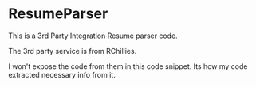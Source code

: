 # ResumeParser
This is a 3rd Party Integration Resume parser code.


The 3rd party service is from RChillies.

I won't expose the code from them in this code snippet. Its how my code extracted necessary info from it.
